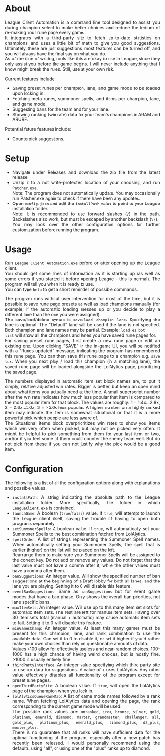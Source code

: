 <div align="justify">

# About
League Client Automation is a command line tool designed to assist you during champion select to make better choices and reduce the tedium of re-making your rune page every game.  
It integrates with a third-party site to fetch up-to-date statistics on champions, and uses a little bit of math to give you good suggestions. Ultimately, these are just suggestions, most features can be turned off, and you will always have the final say on what you do.  
As of the time of writing, tools like this are okay to use in League, since they only assist you before the game begins. I will never include anything that I know might break the rules. Still, use at your own risk.

Current features include:
* Saving preset runes per champion, lane, and game mode to be loaded upon locking in.
* Fetching meta runes, summoner spells, and items per champion, lane, and game mode.
* Suggesting bans for the team and for your lane.
* Showing ranking (win rate) data for your team's champions in ARAM and ARURF.

Potential future features include:
* Counterpick suggestions.

# Setup
* Navigate under Releases and download the zip file from the latest release.
* Unzip it to a not write-protected location of your choosing, and run `Patcher.exe`.  
Note: The program does not automatically update. You may occasionally run Patcher.exe again to check if there have been any updates.
* Open `config.json` and edit the `installPath` value to point to your League installation folder.  
Note: It is recommended to use forward slashes (`/`) in the path. Backslashes also work, but must be escaped by another backslash (`\\`).  
You may look over the other configuration options for further customization before running the program.

# Usage
Run `League Client Automation.exe` before or after opening up the League client.  
You should get some lines of information as it is starting up (as well as some errors if you started it before opening League - this is normal). The program will tell you when it is ready to use.  
You can type `help` to get a short reminder of possible commands.

The program runs without user intervention for most of the time, but it is possible to save rune page presets as well as load champions manually (for example, if the automatic loading messes up or you decide to play a different lane than the one you were assigned).  
The save/load/delete syntax is `save/load champion lane`. Specifying the lane is optional. The "Default" lane will be used if the lane is not specfied. Both champion and lane names may be partial. Example: `load ez bot`  
`list` will show all the champions and lanes you have saved rune pages for.  
For saving preset rune pages, first create a new rune page or edit an existing one. Upon clicking "SAVE" in the in-game UI, you will be notified with a "Runes updated" message, indicating the program has remembered this rune page. You can then save this rune page to a champion e.g. `save lux`. When you next play / load this champion (in a matching lane), the saved rune page will be loaded alongside the LolAlytics page, prioritizing the saved page.

The numbers displayed in automatic item set block names are, to put it simply, relative adjusted win rates. Bigger is better, but keep an open mind about what items you actually need at the time. A small superscript number after the win rate indicates how much less popular that item is compared to the most popular item for that block. The values are roughly: 1 = 1.4x...2.8x, 2 = 2.8x...5.6x, 3 = >5.6x less popular. A higher number on a highly ranked item may indicate the item is somewhat situational or that it is a more powerful pick which people are less aware of.  
The Situational items block overprioritizes win rates to show you items which win very often when picked, but may not be picked very often. It might be helpful to pick something from them for your last item or two, and/or if you feel some of them could counter the enemy team well. But do not pick from these if you can not justify why the pick would be a good item.

# Configuration
The following is a list of all the configuration options along with explanations and possible values.
* `installPath`: A string indicating the absolute path to the League installation folder. More specifically, the folder in which `LeagueClient.exe` is contained.
* `launchGame`: A boolean (`true`/`false`) value. If `true`, will attempt to launch the League client itself, saving the trouble of having to open both programs separately.
* `setSummonerSpells`: A boolean value. If `true`, will automatically set your Summoner Spells to the best combination fetched from LolAlytics.
* `spellOrder`: A list of strings representing the Summoner Spell names. When automatically setting your Summoner Spells, the spell that is earlier (higher) on the list will be placed on the left.  
Rearrange them to make sure your Summoner Spells will be assigned to the correct key. Do not add or remove any values. Do not forget that the last value must not have a comma after it, while the other values must have a comma after them.
* `banSuggestions`: An integer value. Will show the specified number of ban suggestions at the beginning of a Draft lobby for both all lanes, and the lane you are playing. Setting it to 0 will disable this feature.
* `eventBanSuggestions`: Same as `banSuggestions` but for event game modes that have a ban phase. Only shows the overall ban priorities, not lane specific bans.
* `maxItemSets`: An integer value. Will use up to this many item set slots for automatic item sets. The rest are left for manual item sets. Having over 30 item sets total (manual + automatic) may cause automatic item sets to fail. Setting it to 0 will disable this feature.
* `minGamesChamp`: An integer value. At least this many games must be present for this champion, lane, and rank combination to use the available data. Can set it to 0 to disable it, or set it higher if you'd rather make your own choices than rely on questionable amounts of data.  
Values <100 allow for effectively useless and near-random choices. 100-1000 has a high chance of having weird choices, but is mostly fine. >1000 is usually entirely fine.
* `thirdPartyInterface`: An integer value specifying which third party site to use for data for suggestions. A value of `1` uses LolAlytics. Any other value effectively disables all functionality of the program except for preset rune pages.
* `openThirdPartySite`: A boolean value. If `true`, will open the LolAlytics page of the champion when you lock in.
* `lolAlyticsQueueRankMap`: A list of game mode names followed by a rank name. When fetching LolAlytics data and opening the page, the rank correspondng to the current game mode will be used.  
The possible rank values are: `unranked`, `iron`, `bronze`, `silver`, `gold`, `platinum`, `emerald`, `diamond`, `master`, `grandmaster`, `challenger`, `all`, `gold_plus`, `platinum_plus`, `emerald_plus`, `diamond_plus`, `d2_plus`, `master_plus`.  
There is no guarantee that all ranks will have sufficient data for the optimal functioning of the program, especially after a new patch has recently been released. I would personally recommend using the defaults, using "all", or using one of the "plus" ranks up to diamond.

</div>
